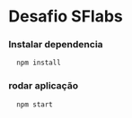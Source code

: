 # Desafio SFlabs

### Instalar dependencia

```bash 
  npm install
```

### rodar aplicação

```bash 
  npm start
```
